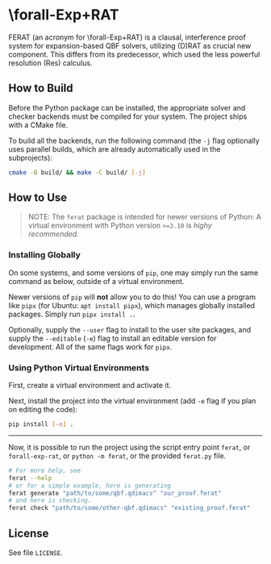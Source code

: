 # \forall-Exp+RAT

FERAT (an acronym for \forall-Exp+RAT) is a clausal, interference proof system for
expansion-based QBF solvers, utilizing (D)RAT as crucial new component. This differs from
its predecessor, which used the less powerful resolution (Res) calculus.

## How to Build

Before the Python package can be installed, the appropriate solver and checker backends
must be compiled for your system. The project ships with a CMake file.

To build all the backends, run the following command (the `-j` flag optionally uses
parallel builds, which are already automatically used in the subprojects):
```sh
cmake -B build/ && make -C build/ [-j]
```

## How to Use

> NOTE:
> The `ferat` package is intended for newer versions of Python: A virtual environment with
> Python version `>=3.10` is *highy recommended*.

### Installing Globally

On some systems, and some versions of `pip`, one may simply run the same command as below,
outside of a virtual environment.

Newer versions of `pip` will **not** allow you to do this! You can use a program like
`pipx` (for Ubuntu: `apt install pipx`), which manages globally installed packages. Simply
run `pipx install .`.

Optionally, supply the `--user` flag to install to the user site packages, and supply the
`--editable` (`-e`) flag to install an editable version for development. All of the same
flags work for `pipx`.

### Using Python Virtual Environments

First, create a virtual environment and activate it.

Next, install the project into the virtual environment (add `-e` flag if you plan on
editing the code):
```sh
pip install [-e] .
```

---

Now, it is possible to run the project using the script entry point `ferat`, or
`forall-exp-rat`, or `python -m ferat`, or the provided `ferat.py` file.

```sh
# For more help, see
ferat --help
# or for a simple example, here is generating
ferat generate "path/to/some/qbf.qdimacs" "our_proof.ferat"
# and here is checking.
ferat check "path/to/some/other-qbf.qdimacs" "existing_proof.ferat"
```

## License

See file `LICENSE`.
